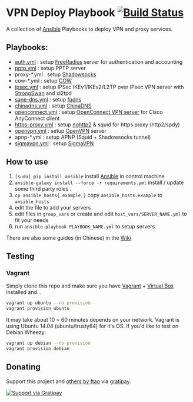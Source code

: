 # VPN Deploy Playbook [![Build Status](https://travis-ci.org/ftao/vpn-deploy-playbook.svg?branch=master)](https://travis-ci.org/ftao/vpn-deploy-playbook)

A collection of [Ansible](http://docs.ansible.com) Playbooks to deploy VPN and proxy services.


## Playbooks:

- [auth.yml](./auth.yml) : setup [FreeRadius](http://freeradius.org) server for authentication and accounting
- [pptp.yml](./pptp.yml) : setup PPTP server
- proxy-\*.yml : setup [Shadowsocks](https://github.com/clowwindy/shadowsocks)
- cow-\*.yml : setup [COW](https://github.com/cyfdecyf/cow)
- [ipsec.yml](./ipsec.yml) : setup IPSec IKEv1/IKEv2/L2TP over IPsec VPN server with [StrongSwan](http://www.strongswan.org) and xl2tpd
- [sane-dns.yml](./sane-dns.yml) : setup [fqdns](https://github.com/fqrouter/fqdns)
- [chinadns.yml](./chinadns.yml) : setup [ChinaDNS](https://github.com/clowwindy/ChinaDNS/)
- [openconnect.yml](./openconnect.yml) : setup [OpenConnect VPN server](http://www.infradead.org/ocserv/) for Cisco AnyConnect client
- [https-proxy.yml](./https-proxy.yml) : setup [nghttp2](https://github.com/tatsuhiro-t/nghttp2) & squid for https proxy (http2/spdy)
- [openvpn.yml](./openvpn.yml) : setup [OpenVPN](https://openvpn.net) server
- apnp-\*.yml : setup APNP (Squid + Shadowsocks tunnel)
- [sigmavpn.yml](./sigmavpn.yml) : setup [SigmaVPN](https://github.com/neilalexander/sigmavpn/)


## How to use

1. `[sudo] pip install ansible` install [Ansible](http://docs.ansible.com/intro_installation.html#id11) in control machine
2. `ansible-galaxy install --force -r requirements.yml` install / update some third party roles .
3. `cp ansible_hosts{.example,}` copy `ansible_hosts.example` to `ansible_hosts`
4. edit the file to add your servers
5. edit files in `group_vars` or create and edit `host_vars/SERVER_NAME.yml` to fit your needs
6. run `ansible-playbook PLAYBOOK_NAME.yml` to setup servers

There are also some guides (in Chinese) in the [Wiki](https://github.com/ftao/vpn-deploy-playbook/wiki)


## Testing
### Vagrant

Simply clone this repo and make sure you have [Vagrant](http://www.vagrantup.com) + [Virtual Box](https://www.virtualbox.org) installed and...

``` bash
vagrant up ubuntu --no-provision
vagrant provision ubuntu
```

It may take about 10 ~ 60 minutes depends on your network. Vagrant is using Ubuntu 14.04 (ubuntu/trusty64) for it's OS. If you'd like to test on Debian Wheezy:

``` bash
vagrant up debian --no-provision
vagrant provision debian
```

## Donating
Support this project and [others by ftao][gratipay-ftao] via [gratipay][gratipay-ftao].

[![Support via Gratipay][gratipay]][gratipay-ftao]

[gratipay]: https://cdn.rawgit.com/gratipay/gratipay-badge/2.3.0/dist/gratipay.png
[gratipay-ftao]: https://gratipay.com/ftao/
